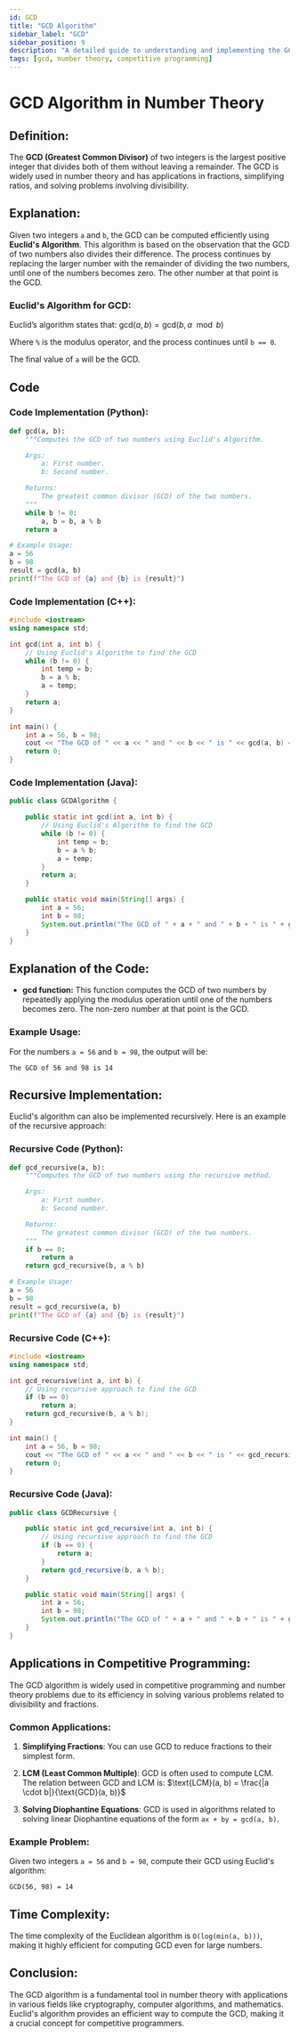 ```yaml
---
id: GCD
title: "GCD Algorithm"
sidebar_label: "GCD"
sidebar_position: 9
description: "A detailed guide to understanding and implementing the GCD (Greatest Common Divisor) Algorithm in Number Theory."
tags: [gcd, number theory, competitive programming]
---
```


# GCD Algorithm in Number Theory

## Definition:

The **GCD (Greatest Common Divisor)** of two integers is the largest positive integer that divides both of them without leaving a remainder. The GCD is widely used in number theory and has applications in fractions, simplifying ratios, and solving problems involving divisibility.

## Explanation:

Given two integers `a` and `b`, the GCD can be computed efficiently using **Euclid's Algorithm**. This algorithm is based on the observation that the GCD of two numbers also divides their difference. The process continues by replacing the larger number with the remainder of dividing the two numbers, until one of the numbers becomes zero. The other number at that point is the GCD.

### Euclid's Algorithm for GCD:

Euclid’s algorithm states that:
$\text{gcd}(a, b) = \text{gcd}(b,a\mod b)$

Where `%` is the modulus operator, and the process continues until `b == 0`.

The final value of `a` will be the GCD.

## Code

### Code Implementation (Python):

```python
def gcd(a, b):
    """Computes the GCD of two numbers using Euclid's Algorithm.

    Args:
        a: First number.
        b: Second number.

    Returns:
        The greatest common divisor (GCD) of the two numbers.
    """
    while b != 0:
        a, b = b, a % b
    return a

# Example Usage:
a = 56
b = 98
result = gcd(a, b)
print(f"The GCD of {a} and {b} is {result}")
```

### Code Implementation (C++):

```cpp
#include <iostream>
using namespace std;

int gcd(int a, int b) {
    // Using Euclid's Algorithm to find the GCD
    while (b != 0) {
        int temp = b;
        b = a % b;
        a = temp;
    }
    return a;
}

int main() {
    int a = 56, b = 98;
    cout << "The GCD of " << a << " and " << b << " is " << gcd(a, b) << endl;
    return 0;
}
```

### Code Implementation (Java):

```java
public class GCDAlgorithm {

    public static int gcd(int a, int b) {
        // Using Euclid's Algorithm to find the GCD
        while (b != 0) {
            int temp = b;
            b = a % b;
            a = temp;
        }
        return a;
    }

    public static void main(String[] args) {
        int a = 56;
        int b = 98;
        System.out.println("The GCD of " + a + " and " + b + " is " + gcd(a, b));
    }
}
```

## Explanation of the Code:

- **gcd function:** This function computes the GCD of two numbers by repeatedly applying the modulus operation until one of the numbers becomes zero. The non-zero number at that point is the GCD.
  
### Example Usage:

For the numbers `a = 56` and `b = 98`, the output will be:
```
The GCD of 56 and 98 is 14
```

## Recursive Implementation:

Euclid's algorithm can also be implemented recursively. Here is an example of the recursive approach:

### Recursive Code (Python):

```python
def gcd_recursive(a, b):
    """Computes the GCD of two numbers using the recursive method.

    Args:
        a: First number.
        b: Second number.

    Returns:
        The greatest common divisor (GCD) of the two numbers.
    """
    if b == 0:
        return a
    return gcd_recursive(b, a % b)

# Example Usage:
a = 56
b = 98
result = gcd_recursive(a, b)
print(f"The GCD of {a} and {b} is {result}")
```

### Recursive Code (C++):

```cpp
#include <iostream>
using namespace std;

int gcd_recursive(int a, int b) {
    // Using recursive approach to find the GCD
    if (b == 0)
        return a;
    return gcd_recursive(b, a % b);
}

int main() {
    int a = 56, b = 98;
    cout << "The GCD of " << a << " and " << b << " is " << gcd_recursive(a, b) << endl;
    return 0;
}
```

### Recursive Code (Java):

```java
public class GCDRecursive {

    public static int gcd_recursive(int a, int b) {
        // Using recursive approach to find the GCD
        if (b == 0) {
            return a;
        }
        return gcd_recursive(b, a % b);
    }

    public static void main(String[] args) {
        int a = 56;
        int b = 98;
        System.out.println("The GCD of " + a + " and " + b + " is " + gcd_recursive(a, b));
    }
}
```

## Applications in Competitive Programming:

The GCD algorithm is widely used in competitive programming and number theory problems due to its efficiency in solving various problems related to divisibility and fractions.

### Common Applications:

1. **Simplifying Fractions**:
   You can use GCD to reduce fractions to their simplest form.

2. **LCM (Least Common Multiple)**:
   GCD is often used to compute LCM. The relation between GCD and LCM is:
   $\text{LCM}(a, b) = \frac{|a \cdot b|}{\text{GCD}(a, b)}$


3. **Solving Diophantine Equations**:
   GCD is used in algorithms related to solving linear Diophantine equations of the form `ax + by = gcd(a, b)`.

### Example Problem:

Given two integers `a = 56` and `b = 98`, compute their GCD using Euclid's algorithm:
```
GCD(56, 98) = 14
```

## Time Complexity:

The time complexity of the Euclidean algorithm is `O(log(min(a, b)))`, making it highly efficient for computing GCD even for large numbers.

## Conclusion:

The GCD algorithm is a fundamental tool in number theory with applications in various fields like cryptography, computer algorithms, and mathematics. Euclid's algorithm provides an efficient way to compute the GCD, making it a crucial concept for competitive programmers.

